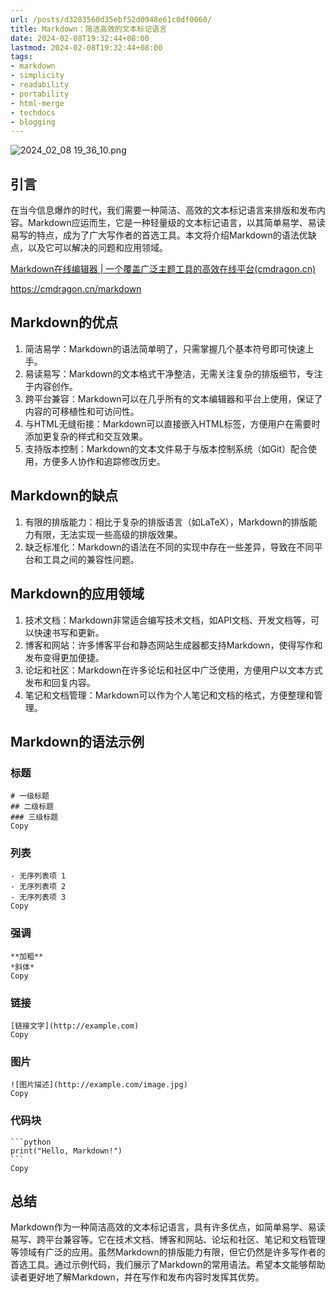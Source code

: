 ```yaml
---
url: /posts/d3283560d35ebf52d0948e61c0df0060/
title: Markdown：简洁高效的文本标记语言
date: 2024-02-08T19:32:44+08:00
lastmod: 2024-02-08T19:32:44+08:00
tags:
- markdown
- simplicity
- readability
- portability
- html-merge
- techdocs
- blogging
---
```



<img src="https://static.cmdragon.cn/blog/images/2024_02_08 19_36_10.png@blog" title="2024_02_08 19_36_10.png" alt="2024_02_08 19_36_10.png"/>

## 引言

在当今信息爆炸的时代，我们需要一种简洁、高效的文本标记语言来排版和发布内容。Markdown应运而生，它是一种轻量级的文本标记语言，以其简单易学、易读易写的特点，成为了广大写作者的首选工具。本文将介绍Markdown的语法优缺点，以及它可以解决的问题和应用领域。

[Markdown在线编辑器 | 一个覆盖广泛主题工具的高效在线平台(cmdragon.cn)](https://cmdragon.cn/markdown)

https://cmdragon.cn/markdown

## Markdown的优点

1.  简洁易学：Markdown的语法简单明了，只需掌握几个基本符号即可快速上手。
1.  易读易写：Markdown的文本格式干净整洁，无需关注复杂的排版细节，专注于内容创作。
1.  跨平台兼容：Markdown可以在几乎所有的文本编辑器和平台上使用，保证了内容的可移植性和可访问性。
1.  与HTML无缝衔接：Markdown可以直接嵌入HTML标签，方便用户在需要时添加更复杂的样式和交互效果。
1.  支持版本控制：Markdown的文本文件易于与版本控制系统（如Git）配合使用，方便多人协作和追踪修改历史。

## Markdown的缺点

1.  有限的排版能力：相比于复杂的排版语言（如LaTeX），Markdown的排版能力有限，无法实现一些高级的排版效果。
1.  缺乏标准化：Markdown的语法在不同的实现中存在一些差异，导致在不同平台和工具之间的兼容性问题。

## Markdown的应用领域

1.  技术文档：Markdown非常适合编写技术文档，如API文档、开发文档等，可以快速书写和更新。
1.  博客和网站：许多博客平台和静态网站生成器都支持Markdown，使得写作和发布变得更加便捷。
1.  论坛和社区：Markdown在许多论坛和社区中广泛使用，方便用户以文本方式发布和回复内容。
1.  笔记和文档管理：Markdown可以作为个人笔记和文档的格式，方便整理和管理。

## Markdown的语法示例

### 标题

```
# 一级标题
## 二级标题
### 三级标题
Copy
```

### 列表

```
- 无序列表项 1
- 无序列表项 2
- 无序列表项 3
Copy
```

### 强调

```
**加粗**
*斜体*
Copy
```

### 链接

```
[链接文字](http://example.com)
Copy
```

### 图片

```
![图片描述](http://example.com/image.jpg)
Copy
```

### 代码块

````
​```python
print("Hello, Markdown!")
​```
Copy
````

## 总结

Markdown作为一种简洁高效的文本标记语言，具有许多优点，如简单易学、易读易写、跨平台兼容等。它在技术文档、博客和网站、论坛和社区、笔记和文档管理等领域有广泛的应用。虽然Markdown的排版能力有限，但它仍然是许多写作者的首选工具。通过示例代码，我们展示了Markdown的常用语法。希望本文能够帮助读者更好地了解Markdown，并在写作和发布内容时发挥其优势。